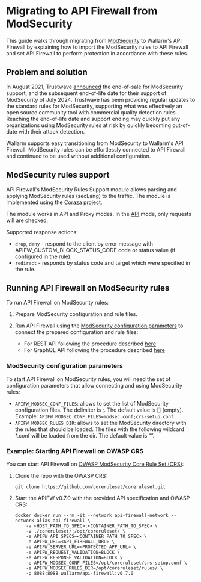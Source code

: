 # Migrating to API Firewall from ModSecurity

This guide walks through migrating from [ModSecurity](https://github.com/owasp-modsecurity/ModSecurity) to Wallarm's API Firewall by explaining how to import the ModSecurity rules to API Firewall and set API Firewall to perform protection in accordance with these rules.

## Problem and solution

In August 2021, Trustwave [announced](https://www.trustwave.com/en-us/resources/security-resources/software-updates/end-of-sale-and-trustwave-support-for-modsecurity-web-application-firewall/) the end-of-sale for ModSecurity support, and the subsequent end-of-life date for their support of ModSecurity of July 2024. Trustwave has been providing regular updates to the standard rules for ModSecurity, supporting what was effectively an open source community tool with commercial quality detection rules. Reaching the end-of-life date and support ending may quickly put any organizations using ModSecurity rules at risk by quickly becoming out-of-date with their attack detection.

Wallarm supports easy transitioning from ModSecurity to Wallarm's API Firewall: ModSecurity rules can be effortlessly connected to API Firewall and continued to be used without additional configuration.

## ModSecurity rules support

API Firewall's ModSecurity Rules Support module allows parsing and applying ModSecurity rules (secLang) to the traffic. The module is implemented using the [Coraza](https://github.com/corazawaf/coraza) project.

The module works in API and Proxy modes. In the [API](../installation-guides/api-mode.md) mode, only requests will are checked.

Supported response actions: 

* `drop`, `deny` - respond to the client by error message with APIFW_CUSTOM_BLOCK_STATUS_CODE code or status value (if configured in the rule).
* `redirect` - responds by status code and target which were specified in the rule.

## Running API Firewall on ModSecurity rules

To run API Firewall on ModSecurity rules:

1. Prepare ModSecurity configuration and rule files.
1. Run API Firewall using the [ModSecurity configuration parameters](#modsecurity-configuration-parameters) to connect the prepared configuration and rule files:

    * For REST API following the procedure described [here](../installation-guides/docker-container.md) 
    * For GraphQL API following the procedure described [here](../installation-guides/graphql/docker-container.md)

### ModSecurity configuration parameters

To start API Firewall on ModSecurity rules, you will need the set of configuration parameters that allow connecting and using ModSecurity rules:

* `APIFW_MODSEC_CONF_FILES`: allows to set the list of ModSecurity configuration files. The delimiter is ;. The default value is [] (empty). Example: `APIFW_MODSEC_CONF_FILES=modsec.conf;crs-setup.conf`
* `APIFW_MODSEC_RULES_DIR`: allows to set the ModSecurity directory with the rules that should be loaded. The files with the following wildcard *.conf will be loaded from the dir. The default value is “”.

### Example: Starting API Firewall on OWASP CRS

You can start API Firewall on [OWASP ModSecurity Core Rule Set (CRS)](https://owasp.org/www-project-modsecurity-core-rule-set/):

1. Clone the repo with the OWASP CRS:

    ```
    git clone https://github.com/coreruleset/coreruleset.git
    ```

1. Start the APIFW v0.7.0 with the provided API specification and OWASP CRS:

    ```
    docker docker run --rm -it --network api-firewall-network --network-alias api-firewall \
        -v <HOST_PATH_TO_SPEC>:<CONTAINER_PATH_TO_SPEC> \
        -v ./coreruleset/:/opt/coreruleset/ \
        -e APIFW_API_SPECS=<CONTAINER_PATH_TO_SPEC> \
        -e APIFW_URL=<API_FIREWALL_URL> \
        -e APIFW_SERVER_URL=<PROTECTED_APP_URL> \
        -e APIFW_REQUEST_VALIDATION=BLOCK \
        -e APIFW_RESPONSE_VALIDATION=BLOCK \
        -e APIFW_MODSEC_CONF_FILES=/opt/coreruleset/crs-setup.conf \
        -e APIFW_MODSEC_RULES_DIR=/opt/coreruleset/rules/ \
        -p 8088:8088 wallarm/api-firewall:v0.7.0
    ```